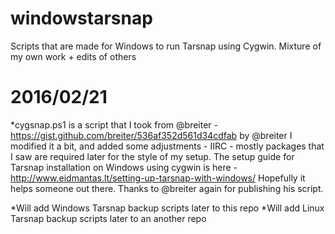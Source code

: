 # windowstarsnap
Scripts that are made for Windows to run Tarsnap using Cygwin. Mixture of my own work + edits of others

# 2016/02/21
*cygsnap.ps1 is a script that I took from @breiter - https://gist.github.com/breiter/536af352d561d34cdfab by @breiter 
I modified it a bit, and added some adjustments - IIRC - mostly packages that I saw are required later for the style of my setup.
The setup guide for Tarsnap installation on Windows using cygwin is here - http://www.eidmantas.lt/setting-up-tarsnap-with-windows/ 
Hopefully it helps someone out there. Thanks to @breiter again for publishing his script. 

*Will add Windows Tarsnap backup scripts later to this repo
*Will add Linux Tarsnap backup scripts later to an another repo 
